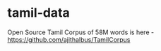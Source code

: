# tamil-data

Open Source Tamil Corpus of 58M words is here - https://github.com/ajithalbus/TamilCorpus
